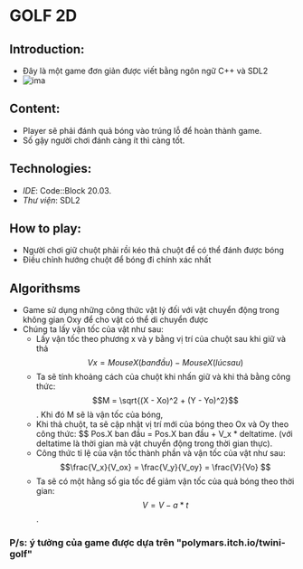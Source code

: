# GOLF 2D
## Introduction:
- Đây là một game đơn giản được viết bằng ngôn ngữ C++ và SDL2
- ![ima](https://github.com/Ngtvu1752/Golf/assets/153152445/85365795-7fb0-49f6-98d1-48789248884c)
## Content:
- Player sẽ phải đánh quả bóng vào trúng lỗ để hoàn thành game.
- Số gậy người chơi đánh càng ít thì càng tốt.
## Technologies:
- _IDE_: Code::Block 20.03.
- _Thư viện_: SDL2
## How to play:
- Người chơi giữ chuột phải rồi kéo thả chuột để có thể đánh được bóng
- Điều chỉnh hướng chuột để bóng đi chính xác nhất
## Algorithsms
- Game sử dụng những công thức vật lý đối với vật chuyển động trong không gian Oxy để cho vật có thể di chuyển được
- Chúng ta lấy vận tốc của vật như sau:
   - Lấy vận tốc theo phương x và y bằng vị trí của chuột sau khi giữ và thả $$Vx = MouseX(ban đầu) - MouseX(lúc sau)$$
   - Ta sẽ tính khoảng cách của chuột khi nhấn giữ và khi thả bằng công thức:  $$M = \sqrt{(X - Xo)^2 + (Y - Yo)^2}$$. Khi đó M sẽ là vận tốc của bóng, 
   - Khi thả chuột, ta sẽ cập nhật vị trí mới của bóng theo Ox và Oy theo công thức: $$ Pos.X ban đầu = Pos.X ban đầu + V_x * deltatime. (với deltatime là thời gian mà vật chuyển động trong thời gian thực).
   - Công thức tỉ lệ của vận tốc thành phần và vận tốc của vật như sau:  $$\frac{V_x}{V_ox} = \frac{V_y}{V_oy} = \frac{V}{Vo} $$
   - Ta sẽ có một hằng số gia tốc để giảm vận tốc của quả bóng theo thời gian: $$ V = V - a*t $$.
### P/s: ý tưởng của game được dựa trên "polymars.itch.io/twini-golf"

